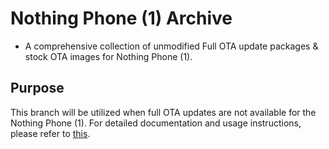 # Nothing Phone (1) Archive

* A comprehensive collection of unmodified Full OTA update packages & stock OTA images for Nothing Phone (1).

## Purpose
This branch will be utilized when full OTA updates are not available for the Nothing Phone (1). For detailed documentation and usage instructions, please refer to [this](https://github.com/spike0en/Spacewar_Archive/blob/master/README.md).
